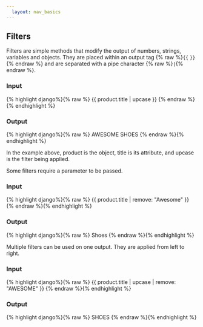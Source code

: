 ```yaml
---
  layout: nav_basics
---
```


<h2 class="section-title">Filters</h2>

Filters are simple methods that modify the output of numbers, strings, variables and objects. They are placed within an output tag {% raw %}<code>{{</code> <code>}}</code>{% endraw %} and are separated with a pipe character {% raw %}<code>|</code>{% endraw %}.

<div class="panel">
  <div class="panel-header">
    <h3>Input</h3>
  </div>
  <div class="panel-body">
    {% highlight django%}{% raw %}
      <!-- product.title = "Awesome Shoes" -->
      {{ product.title | upcase }}
    {% endraw %}{% endhighlight %}
  </div>
</div>

<div class="panel">
  <div class="panel-header">
    <h3>Output</h3>
  </div>
  <div class="panel-body">
    {% highlight django%}{% raw %}
      AWESOME SHOES
    {% endraw %}{% endhighlight %}
  </div>
</div>

In the example above, product is the object, title is its attribute, and upcase is the filter being applied.

Some filters require a parameter to be passed.

<div class="panel">
  <div class="panel-header">
    <h3>Input</h3>
  </div>
  <div class="panel-body">
    {% highlight django%}{% raw %}
      {{ product.title | remove: "Awesome" }}
    {% endraw %}{% endhighlight %}
  </div>
</div>

<div class="panel">
  <div class="panel-header">
    <h3>Output</h3>
  </div>
  <div class="panel-body">
    {% highlight django%}{% raw %}
      Shoes
    {% endraw %}{% endhighlight %}
  </div>
</div>

Multiple filters can be used on one output. They are applied from left to right.

<div class="panel">
  <div class="panel-header">
    <h3>Input</h3>
  </div>
  <div class="panel-body">
    {% highlight django%}{% raw %}
      <!-- product.title = "Awesome Shoes" -->
      {{ product.title | upcase | remove: "AWESOME"  }}
    {% endraw %}{% endhighlight %}
  </div>
</div>

<div class="panel">
  <div class="panel-header">
    <h3>Output</h3>
  </div>
  <div class="panel-body">
    {% highlight django%}{% raw %}
      SHOES
    {% endraw %}{% endhighlight %}
  </div>
</div>